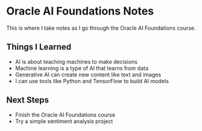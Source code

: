 # Oracle AI Foundations Notes

This is where I take notes as I go through the Oracle AI Foundations course.

## Things I Learned
- AI is about teaching machines to make decisions
- Machine learning is a type of AI that learns from data
- Generative AI can create new content like text and images
- I can use tools like Python and TensorFlow to build AI models

## Next Steps
- Finish the Oracle AI Foundations course
- Try a simple sentiment analysis project
